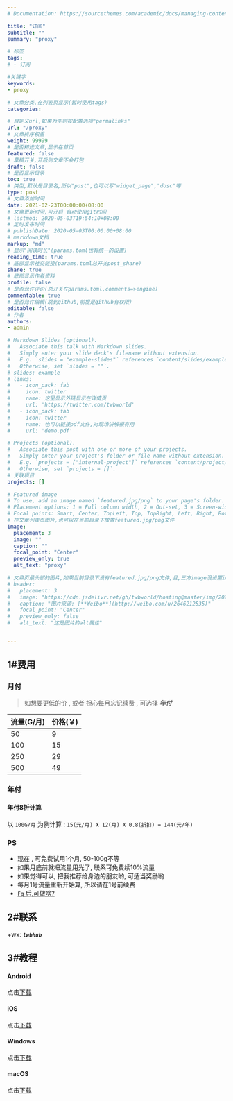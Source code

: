 ```yaml
---
# Documentation: https://sourcethemes.com/academic/docs/managing-content/

title: "订阅"
subtitle: ""
summary: "proxy"

# 标签
tags:
# - 订阅

#关键字
keywords:
- proxy

# 文章分类,在列表页显示(暂时使用tags)
categories:

# 自定义url,如果为空则按配置选项"permalinks"
url: "/proxy"
# 文章排序权重
weight: 99999
# 是否精选文章,显示在首页
featured: false
# 草稿开关,开启则文章不会打包
draft: false
# 是否显示目录
toc: true
# 类型,默认是目录名,所以"post",也可以写"widget_page","dosc"等
type: post
# 文章添加时间
date: 2021-02-23T00:00:00+08:00
# 文章更新时间,可开启 自动使用git时间
# lastmod: 2020-05-03T19:54:10+08:00
# 定时发布时间
# publishDate: 2020-05-03T00:00:00+08:00
# markdown文档
markup: "md"
# 显示"阅读时长"(params.toml也有统一的设置)
reading_time: true
# 底部显示社交链接(params.toml总开关post_share)
share: true
# 底部显示作者资料
profile: false
# 是否允许评论(总开关在params.toml,comments=>engine)
commentable: true
# 是否允许编辑(跳到github,前提是github有权限)
editable: false
# 作者
authors:
- admin

# Markdown Slides (optional).
#   Associate this talk with Markdown slides.
#   Simply enter your slide deck's filename without extension.
#   E.g. `slides = "example-slides"` references `content/slides/example-slides.md`.
#   Otherwise, set `slides = ""`.
# slides: example
# links:
#   - icon_pack: fab
#     icon: twitter
#     name: 这里显示外链显示在详情页
#     url: 'https://twitter.com/twbworld'
#   - icon_pack: fab
#     icon: twitter
#     name: 也可以链接pdf文件,对现场讲解很有用
#     url: 'demo.pdf'

# Projects (optional).
#   Associate this post with one or more of your projects.
#   Simply enter your project's folder or file name without extension.
#   E.g. `projects = ["internal-project"]` references `content/project/deep-learning/index.md`.
#   Otherwise, set `projects = []`.
# 关联项目
projects: []

# Featured image
# To use, add an image named `featured.jpg/png` to your page's folder.
# Placement options: 1 = Full column width, 2 = Out-set, 3 = Screen-width
# Focal points: Smart, Center, TopLeft, Top, TopRight, Left, Right, BottomLeft, Bottom, BottomRight.
# 控文章列表页图片,也可以在当前目录下放置featured.jpg/png文件
image:
  placement: 3
  image: ""
  caption: ""
  focal_point: "Center"
  preview_only: true
  alt_text: "proxy"

# 文章页最头部的图片,如果当前目录下没有featured.jpg/png文件,且,三方image没设置image,则列表页也会显示这图片(image如设置了image,此处无效)
# header:
#   placement: 3
#   image: "https://cdn.jsdelivr.net/gh/twbworld/hosting@master/img/20200503220558.jpg"
#   caption: "图片来源: [**Weibo**](http://weibo.com/u/2646212535)"
#   focal_point: "Center"
#   preview_only: false
#   alt_text: "这是图片的alt属性"


---
```







## 1#费用

### 月付

> 如想要更低的价 , 或者 担心每月忘记续费 , 可选择 ***年付***

|  流量(G/月)   | 价格(￥)  |
|  ----  | ----  |
| 50  | 9 |
| 100  | 15 |
| 250  | 29 |
| 500  | 49 |

### 年付


#### 年付8折计算
以 `100G/月` 为例计算 :
`15(元/月) X 12(月) X 0.8(折扣) = 144(元/年)`

### PS

* 现在 , 可免费试用1个月, 50-100g不等
* 如果月底前就把流量用光了, 联系可免费续10%流量
* 如果觉得可以, 把我推荐给身边的朋友哟, 可适当奖励哟
* 每月1号流量重新开始算, 所以请在1号前续费
* [`Fq` 后,可做啥?](https://fanqianghou.com/)

## 2#联系

+wx: ***`twbhub`***


## 3#教程

#### Android

点击<a href="https://pan.twbhub.com/Android.docx?download=1" target="_blank" style="">下载</a>

#### iOS

点击<a href="https://pan.twbhub.com/iOS.docx?download=1" target="_blank" style="">下载</a>

#### Windows

点击<a href="https://pan.twbhub.com/Windows.docx?download=1" target="_blank" style="">下载</a>

#### macOS

点击<a href="https://pan.twbhub.com/macOS.docx?download=1" target="_blank" style="">下载</a>
